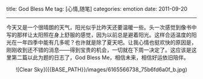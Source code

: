 title: God Bless Me
tag: [心情,随笔]
categories: emotion
date: 2011-09-20

---

今天又是一个很晴朗的天气，阳光似乎比昨天还要温暖一些。头一次感觉到像书中写的那样让太阳照在身上舒服的感觉，因为以前总是避着阳光。这样合适温度的阳光在一年四季中能有几多呢？也许就是除了夏天吧。让我心情也挺欢快的原因是，刚刚收到还不错的消息——得到宝贵的机会，一切就在下周一决定了。这应该是这里第二篇以此为题的日志了，God Bless Me，相信未来，相信好运依旧陪伴。

<center>![Clear Sky]({{BASE_PATH}}/images/6165566738_75b6fd6a0f_b.jpg)</center>